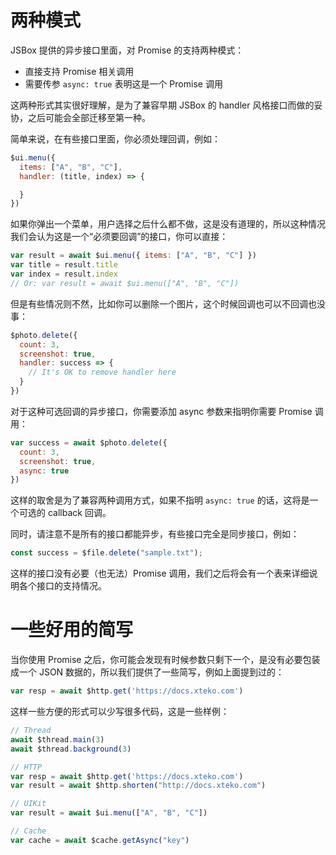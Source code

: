 # 两种模式

JSBox 提供的异步接口里面，对 Promise 的支持两种模式：

- 直接支持 Promise 相关调用
- 需要传参 `async: true` 表明这是一个 Promise 调用

这两种形式其实很好理解，是为了兼容早期 JSBox 的 handler 风格接口而做的妥协，之后可能会全部迁移至第一种。

简单来说，在有些接口里面，你必须处理回调，例如：

```js
$ui.menu({
  items: ["A", "B", "C"],
  handler: (title, index) => {

  }
})
```

如果你弹出一个菜单，用户选择之后什么都不做，这是没有道理的，所以这种情况我们会认为这是一个“必须要回调”的接口，你可以直接：

```js
var result = await $ui.menu({ items: ["A", "B", "C"] })
var title = result.title
var index = result.index
// Or: var result = await $ui.menu(["A", "B", "C"])
```

但是有些情况则不然，比如你可以删除一个图片，这个时候回调也可以不回调也没事：

```js
$photo.delete({
  count: 3,
  screenshot: true,
  handler: success => {
    // It's OK to remove handler here
  }
})
```

对于这种可选回调的异步接口，你需要添加 async 参数来指明你需要 Promise 调用：

```js
var success = await $photo.delete({
  count: 3,
  screenshot: true,
  async: true
})
```

这样的取舍是为了兼容两种调用方式，如果不指明 `async: true` 的话，这将是一个可选的 callback 回调。

同时，请注意不是所有的接口都能异步，有些接口完全是同步接口，例如：

```js
const success = $file.delete("sample.txt");
```

这样的接口没有必要（也无法）Promise 调用，我们之后将会有一个表来详细说明各个接口的支持情况。

# 一些好用的简写

当你使用 Promise 之后，你可能会发现有时候参数只剩下一个，是没有必要包装成一个 JSON 数据的，所以我们提供了一些简写，例如上面提到过的：

```js
var resp = await $http.get('https://docs.xteko.com')
```

这样一些方便的形式可以少写很多代码，这是一些样例：

```js
// Thread
await $thread.main(3)
await $thread.background(3)

// HTTP
var resp = await $http.get('https://docs.xteko.com')
var result = await $http.shorten("http://docs.xteko.com")

// UIKit
var result = await $ui.menu(["A", "B", "C"])

// Cache
var cache = await $cache.getAsync("key")
```